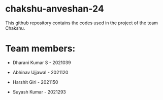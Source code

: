 # chakshu-anveshan-24
This github repository contains the codes used in the project of the team Chakshu.
# Team members:
 - Dharani Kumar S   - 2021039

 - Abhinav Ujjawal   - 2021120

 - Harshit Giri      - 2021150

 - Suyash Kumar      - 2021293
